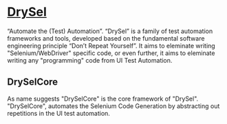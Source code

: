 # [DrySel](https://github.com/orion-analytics/drysel)
“Automate the (Test) Automation”. “DrySel” is a family of test automation frameworks and tools, developed based on the fundamental software engineering principle “Don’t Repeat Yourself”. It aims to eleminate writing "Selenium/WebDriver" specific code, or even further, it aims to eleminate writing any "programming" code from UI Test Automation. 

## DrySelCore
As name suggests "DrySelCore" is the core framework of "DrySel". "DrySelCore", automates the Selenium Code Generation by abstracting out repetitions in the UI test automation.
